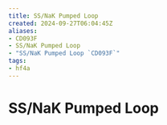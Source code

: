 ```yaml
---
title: SS/NaK Pumped Loop
created: 2024-09-27T06:04:45Z
aliases:
- CD093F
- SS/NaK Pumped Loop
- "SS/NaK Pumped Loop `CD093F`"
tags:
- hf4a
---
```


# SS/NaK Pumped Loop

